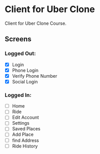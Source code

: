 # Client for Uber Clone

Client for Uber Clone Course.

## Screens

### Logged Out:

- [x] Login
- [x] Phone Login
- [x] Verify Phone Number
- [x] Social Login

### Logged In:

- [ ] Home
- [ ] Ride
- [ ] Edit Account
- [ ] Settings
- [ ] Saved Places
- [ ] Add Place
- [ ] find Address
- [ ] Ride History
